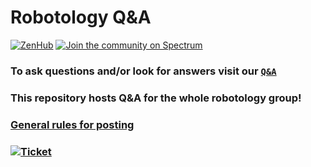 # Robotology Q&A

[![ZenHub](https://img.shields.io/badge/Shipping_faster_with-ZenHub-435198.svg)](https://zenhub.com)
[![Join the community on Spectrum](https://withspectrum.github.io/badge/badge.svg)](https://spectrum.chat/icub)

### To ask questions and/or look for answers visit our [**`Q&A`**](https://github.com/robotology/QA/issues?utf8=%E2%9C%93&q=is%3Aissue)

### This repository hosts Q&A for the whole robotology group!

### [General rules for posting](/.github/SUPPORT.md)

### [![Ticket](https://img.shields.io/badge/Ask-Question-informational?style=for-the-badge&logo=github)](../../issues/new/choose)
